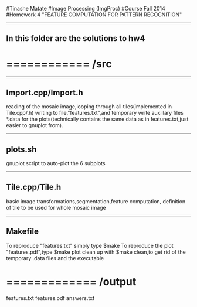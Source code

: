 #Tinashe Matate
#Image Processing (ImgProc) 
#Course Fall 2014
#Homework 4 "FEATURE COMPUTATION FOR PATTERN RECOGNITION"

---------------------------------------
In this folder are the solutions to hw4
---------------------------------------

============
/src
============

--------------------
Import.cpp/Import.h
--------------------
reading of the mosaic image,looping through all tiles(implemented in Tile.cpp/.h)
writing to file,"features.txt",and temporary write auxillary files *.data for the plots(technically contains the same data as in features.txt,just easier to gnuplot from).

--------
plots.sh
--------
gnuplot script to auto-plot the 6 subplots

---------------
Tile.cpp/Tile.h
---------------
basic image transformations,segmentation,feature computation,
definition of tile to be used for whole mosaic image

---------
Makefile
---------
To reproduce "features.txt" simply type $make
To reproduce the plot "features.pdf",type $make plot
clean up with $make clean,to get rid of the temporary .data files and the executable

=============
/output
=============
features.txt
features.pdf
answers.txt
